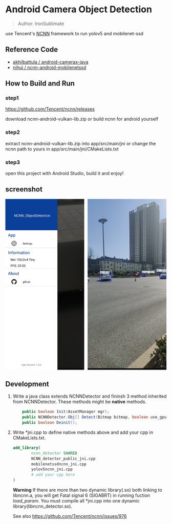 # Android Camera Object Detection
> Author: IronSublimate

use Tencent's [NCNN](https://github.com/Tencent/ncnn) framework to run yolov5 and mobilenet-ssd

## Reference Code
+ [akhilbattula / android-camerax-java](https://github.com/akhilbattula/android-camerax-java) 
+ [nihui / ncnn-android-mobilenetssd](https://github.com/nihui/ncnn-android-mobilenetssd)

## How to Build and Run
### step1
https://github.com/Tencent/ncnn/releases

download ncnn-android-vulkan-lib.zip or build ncnn for android yourself

### step2
extract ncnn-android-vulkan-lib.zip into app/src/main/jni or change the ncnn path to yours in app/src/main/jni/CMakeLists.txt

### step3
open this project with Android Studio, build it and enjoy!

## screenshot
![](screenshot.png)

## Development

1. Write a java class extends NCNNDetector and fininsh 3 method inherited from  NCNNDetector. These methods might be **native** methods.

   ```java
       public boolean Init(AssetManager mgr);
       public NCNNDetector.Obj[] Detect(Bitmap bitmap, boolean use_gpu);
       public boolean Deinit();
   ```

2. Write \*jni.cpp to define native methods above and add your cpp in CMakeLists.txt.

    ```cmake
    add_library(
            ncnn_detector SHARED
            NCNN_detector_public_jni.cpp
            mobilenetssdncnn_jni.cpp
            yolov5ncnn_jni.cpp
            # add your cpp here
    )
    ```
    
    **Warning** If there are more than two dynamic library(.so) both linking to libncnn.a, you will get  Fatal signal 6 (SIGABRT) in running fuction *load_param*. You must compile all \*jni.cpp into one dynamic library(libncnn_detector.so).
    
    See also https://github.com/Tencent/ncnn/issues/976 
    
    